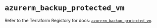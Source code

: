# `azurerm_backup_protected_vm`

Refer to the Terraform Registory for docs: [`azurerm_backup_protected_vm`](https://registry.terraform.io/providers/hashicorp/azurerm/3.54.0/docs/resources/backup_protected_vm).
